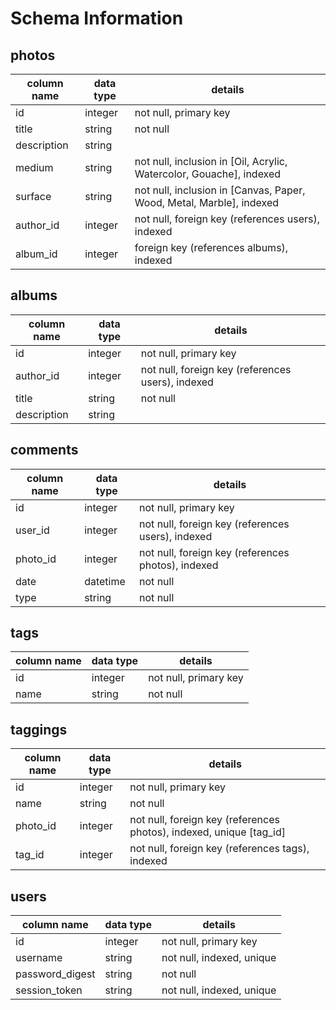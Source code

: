 # Schema Information

## photos
column name | data type | details
------------|-----------|-----------------------
id          | integer   | not null, primary key
title       | string    | not null
description | string    |
medium      | string    | not null, inclusion in [Oil, Acrylic, Watercolor, Gouache], indexed
surface     | string    | not null, inclusion in [Canvas, Paper, Wood, Metal, Marble], indexed
author_id   | integer   | not null, foreign key (references users), indexed
album_id    | integer   | foreign key (references albums), indexed


## albums
column name | data type | details
------------|-----------|-----------------------
id          | integer   | not null, primary key
author_id   | integer   | not null, foreign key (references users), indexed
title       | string    | not null
description | string    |

## comments
column name | data type | details
------------|-----------|-----------------------
id          | integer   | not null, primary key
user_id     | integer   | not null, foreign key (references users), indexed
photo_id    | integer   | not null, foreign key (references photos), indexed
date        | datetime  | not null
type        | string    | not null

## tags
column name | data type | details
------------|-----------|-----------------------
id          | integer   | not null, primary key
name        | string    | not null

## taggings
column name | data type | details
------------|-----------|-----------------------
id          | integer   | not null, primary key
name        | string    | not null
photo_id    | integer   | not null, foreign key (references photos), indexed, unique [tag_id]
tag_id      | integer   | not null, foreign key (references tags), indexed

## users
column name     | data type | details
----------------|-----------|-----------------------
id              | integer   | not null, primary key
username        | string    | not null, indexed, unique
password_digest | string    | not null
session_token   | string    | not null, indexed, unique
